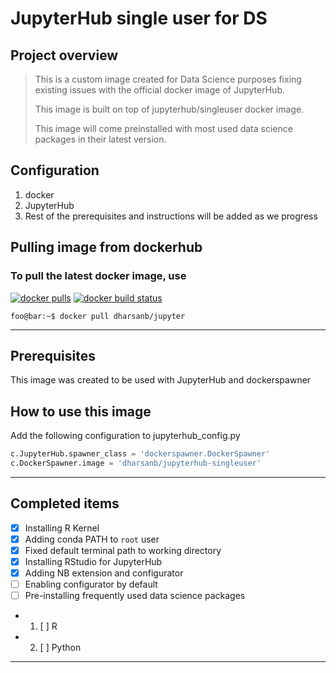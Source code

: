 # JupyterHub single user for DS

## Project overview
> This is a custom image created for Data Science purposes fixing existing issues with the official docker image of JupyterHub.
>
> This image is built on top of jupyterhub/singleuser docker image.
>
> This image will come preinstalled with most used data science packages in their latest version.

## Configuration
1. docker
2. JupyterHub
3. Rest of the prerequisites and instructions will be added as we progress

## Pulling image from dockerhub
### To pull the latest docker image, use
[![docker pulls](https://img.shields.io/docker/pulls/dharsanb/jupyter.svg)](https://hub.docker.com/r/dharsanb/jupyter) [![docker build status](https://img.shields.io/docker/cloud/build/dharsanb/jupyter)](https://hub.docker.com/r/dharsanb/jupyter/builds)
```console
foo@bar:~$ docker pull dharsanb/jupyter
```
***
## Prerequisites
This image was created to be used with JupyterHub and dockerspawner

## How to use this image
Add the following configuration to jupyterhub_config.py
```python
c.JupyterHub.spawner_class = 'dockerspawner.DockerSpawner'
c.DockerSpawner.image = 'dharsanb/jupyterhub-singleuser'
```

***
## Completed items
- [x] Installing R Kernel
- [x] Adding conda PATH to `root` user
- [x] Fixed default terminal path to working directory
- [x] Installing RStudio for JupyterHub
- [x] Adding NB extension and configurator
- [ ] Enabling configurator by default
- [ ] Pre-installing frequently used data science packages
- 1. [ ] R
- 2. [ ] Python
***
